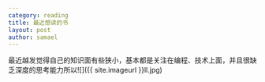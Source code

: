```yaml
--- 
category: reading
title: 最近想读的书
layout: post
author: samael
--- 
```

最近越发觉得自己的知识面有些狭小，基本都是关注在编程、技术上面，并且很缺乏深度的思考能力所以![]({{ site.imageurl }}ll.jpg)
